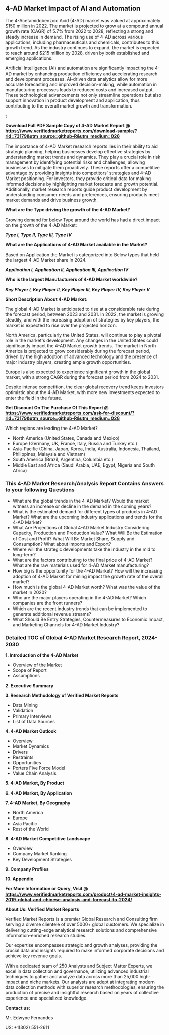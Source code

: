 <h2>4-AD Market Impact of AI and Automation</h2><p>The 4-Acetamidobenzoic Acid (4-AD) market was valued at approximately $150 million in 2022. The market is projected to grow at a compound annual growth rate (CAGR) of 5.7% from 2022 to 2028, reflecting a strong and steady increase in demand. The rising use of 4-AD across various applications, including pharmaceuticals and chemicals, contributes to this growth trend. As the industry continues to expand, the market is expected to reach around $215 million by 2028, driven by both established and emerging applications.</p><p>Artificial Intelligence (AI) and automation are significantly impacting the 4-AD market by enhancing production efficiency and accelerating research and development processes. AI-driven data analytics allow for more accurate forecasting and improved decision-making, while automation in manufacturing processes leads to reduced costs and increased output. These technological advancements not only streamline operations but also support innovation in product development and application, thus contributing to the overall market growth and transformation.</p>t</p><p id="" class=""><strong>Download Full PDF Sample Copy of 4-AD Market Report @ <a href="https://www.verifiedmarketreports.com/download-sample/?rid=73179&utm_source=github-R&utm_medium=028" target="_blank">https://www.verifiedmarketreports.com/download-sample/?rid=73179&utm_source=github-R&utm_medium=028</a></strong></p><p>The importance of&nbsp;4-AD Market research reports lies in their ability to aid strategic planning, helping businesses develop effective strategies by understanding market trends and dynamics. They play a crucial role in risk management by identifying potential risks and challenges, allowing businesses to mitigate them proactively. These reports offer a competitive advantage by providing insights into competitors' strategies and 4-AD Market positioning. For investors, they provide critical data for making informed decisions by highlighting market forecasts and growth potential. Additionally, market research reports guide product development by understanding consumer needs and preferences, ensuring products meet market demands and drive business growth.</p><p><strong>What are the&nbsp;Type driving the growth of the 4-AD Market?</strong></p><p id="" class="">Growing demand for below Type around the world has had a direct impact on the growth of the 4-AD Market:</p><em><strong>Type I, Type II, Type III, Type IV</strong></em></p><strong>What are the&nbsp;Applications&nbsp;of 4-AD Market available in the Market?</strong></p><p id="" class="">Based on Application the Market is categorized into Below types that held the largest 4-AD Market share In 2024.</p><em><strong>Application I, Application II, Application III, Application IV</strong></em></p><strong>Who is the largest Manufacturers of 4-AD Market worldwide?</strong></p><p><em><strong>Key Player I, Key Player II, Key Player III, Key Player IV, Key Player V</strong></em></p><p id="" class=""><strong>Short Description About 4-AD Market:</strong></p><p>The global 4-AD Market is anticipated to rise at a considerable rate during the forecast period, between 2023 and 2031. In 2022, the market is growing steadily, and with the increasing adoption of strategies by key players, the market is expected to rise over the projected horizon.</p><p>North America, particularly the United States, will continue to play a pivotal role in the market's development. Any changes in the United States could significantly impact the 4-AD Market growth trends. The market in North America is projected to grow considerably during the forecast period, driven by the high adoption of advanced technology and the presence of major industry players, creating ample growth opportunities.</p><p>Europe is also expected to experience significant growth in the global market, with a strong CAGR during the forecast period from 2024 to 2031.</p><p>Despite intense competition, the clear global recovery trend keeps investors optimistic about the 4-AD Market, with more new investments expected to enter the field in the future.</p><p id="" class=""><strong>Get Discount On The Purchase Of This Report @ <a href="https://www.verifiedmarketreports.com/ask-for-discount/?rid=73179&utm_source=github-R&utm_medium=028" target="_blank">https://www.verifiedmarketreports.com/ask-for-discount/?rid=73179&utm_source=github-R&utm_medium=028</a></strong></p>Which regions are leading the 4-AD Market?</p><ul><li>North America (United States, Canada and Mexico)</li><li>Europe (Germany, UK, France, Italy, Russia and Turkey etc.)</li><li>Asia-Pacific (China, Japan, Korea, India, Australia, Indonesia, Thailand, Philippines, Malaysia and Vietnam)</li><li>South America (Brazil, Argentina, Columbia etc.)</li><li>Middle East and Africa (Saudi Arabia, UAE, Egypt, Nigeria and South Africa)</li></ul><h3 id="" class="">This 4-AD Market Research/Analysis Report Contains Answers to your following Questions</h3><ul><li>What are the global trends in the 4-AD Market? Would the market witness an increase or decline in the demand in the coming years?</li><li>What is the estimated demand for different types of products in 4-AD Market? What are the upcoming industry applications and trends for the 4-AD Market?</li><li>What Are Projections of Global 4-AD Market Industry Considering Capacity, Production and Production Value? What Will Be the Estimation of Cost and Profit? What Will Be Market Share, Supply and Consumption? What about imports and Export?</li><li>Where will the strategic developments take the industry in the mid to long-term?</li><li>What are the factors contributing to the final price of 4-AD Market? What are the raw materials used for 4-AD Market manufacturing?</li><li>How big is the opportunity for the 4-AD Market? How will the increasing adoption of 4-AD Market for mining impact the growth rate of the overall market?</li><li>How much is the global 4-AD Market worth? What was the value of the market In 2020?</li><li>Who are the major players operating in the 4-AD Market? Which companies are the front runners?</li><li>Which are the recent industry trends that can be implemented to generate additional revenue streams?</li><li>What Should Be Entry Strategies, Countermeasures to Economic Impact, and Marketing Channels for 4-AD Market Industry?</li></ul><h3 id="" class="">Detailed TOC of Global 4-AD Market Research Report, 2024-2030</h3><p id="" class=""><strong>1. Introduction of the 4-AD Market</strong></p><ul><li>Overview of the Market</li><li>Scope of Report</li><li>Assumptions</li></ul><p id="" class=""><strong>2. Executive Summary</strong></p><p id="" class=""><strong>3. Research Methodology of Verified Market Reports</strong></p><ul><li>Data Mining</li><li>Validation</li><li>Primary Interviews</li><li>List of Data Sources</li></ul><p id="" class=""><strong>4. 4-AD Market Outlook</strong></p><ul><li>Overview</li><li>Market Dynamics</li><li>Drivers</li><li>Restraints</li><li>Opportunities</li><li>Porters Five Force Model</li><li>Value Chain Analysis</li></ul><p id="" class=""><strong>5. 4-AD Market, By Product</strong></p><p id="" class=""><strong>6. 4-AD Market, By Application</strong></p><p id="" class=""><strong>7. 4-AD Market, By Geography</strong></p><ul><li>North America</li><li>Europe</li><li>Asia Pacific</li><li>Rest of the World</li></ul><p id="" class=""><strong>8. 4-AD Market Competitive Landscape</strong></p><ul><li>Overview</li><li>Company Market Ranking</li><li>Key Development Strategies</li></ul><p id="" class=""><strong>9. Company Profiles</strong></p><p id="" class=""><strong>10. Appendix</strong></p><p id="" class=""><strong>For More Information or Query, Visit @ <a href="https://www.verifiedmarketreports.com/product/4-ad-market-insights-2019-global-and-chinese-analysis-and-forecast-to-2024/" target="_blank">https://www.verifiedmarketreports.com/product/4-ad-market-insights-2019-global-and-chinese-analysis-and-forecast-to-2024/</a></strong></p><p id="" class=""><strong>About Us: Verified Market Reports</strong></p><p id="" class="">Verified Market Reports is a premier Global Research and Consulting firm serving a diverse clientele of over 5000+ global customers. We specialize in delivering cutting-edge analytical research solutions and comprehensive information-enriched research studies.</p><p id="" class="">Our expertise encompasses strategic and growth analyses, providing the crucial data and insights required to make informed corporate decisions and achieve key revenue goals.</p><p id="" class="">With a dedicated team of 250 Analysts and Subject Matter Experts, we excel in data collection and governance, utilizing advanced industrial techniques to gather and analyze data across more than 25,000 high-impact and niche markets. Our analysts are adept at integrating modern data collection methods with superior research methodologies, ensuring the production of precise and insightful research based on years of collective experience and specialized knowledge.</p><p id="" class=""><strong>Contact us:</strong></p><p id="" class="">Mr. Edwyne Fernandes</p><p id="" class="">US: +1(302) 551-2611</p>